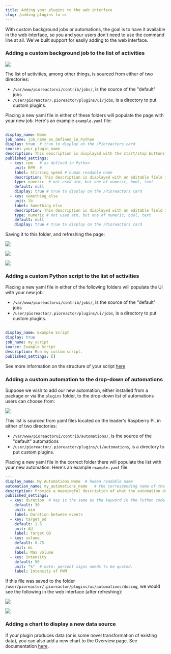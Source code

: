 ```yaml
---
title: Adding your plugins to the web interface
slug: /adding-plugins-to-ui
---
```


With custom background jobs or automations, the goal is to have it available in the web interface, so you and your users don't need to use the command line at all. We've built support for easily adding to the web interface.


### Adding a custom background job to the list of activities

![](/img/developer-guide/activities.png)


The list of activities, among other things, is sourced from either of two directories:
 - `/var/www/pioreactorui/contrib/jobs/`, is the source of the "default" jobs
 - `/user/pioreactor/.pioreactor/plugins/ui/jobs`, is a directory to put custom plugins.

Placing a new yaml file in either of these folders will populate the page with your new job. Here's an example `example.yaml` file:

```yaml
---
display_name: Name
job_name: job_name_as_defined_in_Python
display: true  # true to display on the /Pioreactors card
source: your_plugin_name
description: This description is displayed with the start/stop buttons in Manage / Activities.
published_settings:
  - key: rpm   # as defined in Python
    unit: RPM  #
    label: Stirring speed # human readable name
    description: This description is displayed with an editable field in Manage / Settings.
    type: numeric  # not used atm, but one of numeric, bool, text
    default: null
    display: true # true to display on the /Pioreactors card
  - key: something_else
    unit: lb
    label: Something else
    description: This description is displayed with an editable field in Manage / Settings.
    type: numeric # not used atm, but one of numeric, bool, text
    default: null
    display: true # true to display on the /Pioreactors card
```

Saving it to this folder, and refreshing the page:

![](/img/developer-guide/activities_with_example.png)

![](/img/developer-guide/settings_with_example.png)

![](/img/developer-guide/card_with_example.png)


### Adding a custom Python script to the list of activities

Placing a new yaml file in either of the following folders will populate the UI with your new job.

 - `/var/www/pioreactorui/contrib/jobs/`, is the source of the "default" jobs
 - `/user/pioreactor/.pioreactor/plugins/ui/jobs`, is a directory to put custom plugins.

```yaml
---
display_name: Example Script
display: true
job_name: my_script
source: Example Script
description: Run my custom script.
published_settings: []
```

See more information on the structure of your script [here](/developer-guide/intro-plugins#scripts)

### Adding a custom automation to the drop-down of automations

Suppose we wish to add our new automation, either installed from a package or via the `plugins` folder, to the drop-down list of automations users can choose from:

![](/img/developer-guide/dropdown_automations.png)

This list is sourced from yaml files located on the leader's Raspberry Pi, in either of two directories:
 - `/var/www/pioreactorui/contrib/automations/`, is the source of the "default" automations
 - `/user/pioreactor/.pioreactor/plugins/ui/automations`, is a directory to put custom plugins.

 Placing a new yaml file in the correct folder there will populate the list with your new automation. Here's an example `example.yaml` file:

```yaml
---
display_name: My Automations Name  # human readable name
automation_name: my_automations_name   # the corresponding name of the automation from the Python code.
description: Provide a meaningful description of what the automation does, when to use it, how it works...
published_settings:
  - key: duration  # key is the same as the keyword in the Python code.
    default: 30
    unit: min
    label: Duration between events
  - key: target_od
    default: 1.5
    unit: AU
    label: Target OD
  - key: volume
    default: 0.75
    unit: mL
    label: Max volume
  - key: intensity
    default: 50
    unit: "%"  # note: percent signs needs to be quoted.
    label: Intensity of PWM
```

If this file was saved to the folder `/user/pioreactor/.pioreactor/plugins/ui/automations/dosing`, we would see the following in the web interface (after refreshing):

![](/img/developer-guide/dropdown_automations_with_example.png)

![](/img/developer-guide/automations_example.png)


### Adding a chart to display a new data source

If your plugin produces data (or is some novel transformation of existing data), you can also add a new chart to the Overview page. See documentation [here](/developer-guide/chart-to-ui).



